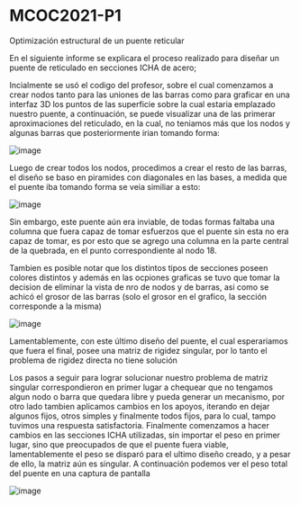 # MCOC2021-P1
Optimización estructural de un puente reticular

En el siguiente informe se explicara el proceso realizado para diseñar un puente de reticulado en secciones ICHA de acero;

Incialmente se usó el codigo del profesor, sobre el cual comenzamos a crear nodos tanto para las uniones de las barras como para graficar en una interfaz 3D los puntos de las superficie sobre la cual estaria emplazado nuestro puente, a continuación, se puede visualizar una de las primerar aproximaciones del reticulado, en la cual, no teniamos más que los nodos y algunas barras que posteriormente irian tomando forma:

![image](https://user-images.githubusercontent.com/53507891/135769759-0b22ea6b-7b2a-49af-aa5d-32b10c2748c9.png)

Luego de crear todos los nodos, procedimos a crear el resto de las barras, el diseño se baso en piramides con diagonales en las bases, a medida que el puente iba tomando forma se veia similiar a esto:

![image](https://user-images.githubusercontent.com/53507891/135769823-fe9f760b-f674-486e-9bb9-3dba7dcf5fa6.png)

Sin embargo, este puente aún era inviable, de todas formas faltaba una columna que fuera capaz de tomar esfuerzos que el puente sin esta no era capaz de tomar, es por esto que se agrego una columna en la parte central de la quebrada, en el punto correspondiente al nodo 18.

Tambien es posible notar que los distintos tipos de secciones poseen colores distintos y además en las ocpiones graficas se tuvo que tomar la decision de eliminar la vista de nro de nodos y de barras, asi como se achicó el grosor de las barras (solo el grosor en el grafico, la sección corresponde a la misma)

![image](https://user-images.githubusercontent.com/53507891/135769927-87407730-cc79-41b6-8cbc-66bccf72a911.png)

Lamentablemente, con este último diseño del puente, el cual esperariamos que fuera el final, posee una matriz de rigidez singular, por lo tanto el problema de rigidez directa no tiene solución

Los pasos a seguir para lograr solucionar nuestro problema de matriz singular correspondieron en primer lugar a chequear que no tengamos algun nodo o barra que quedara libre y pueda generar un mecanismo, por otro lado tambien aplicamos cambios en los apoyos, iterando en dejar algunos fijos, otros simples y finalmente todos fijos, para lo cual, tampo tuvimos una respuesta satisfactoria. Finalmente comenzamos a hacer cambios en las secciones ICHA utilizadas, sin importar el peso en primer lugar, sino que preocupados de que el puente fuera viable, lamentablemente el peso se disparó para el ultimo diseño creado, y a pesar de ello, la matriz aún es singular. A continuación podemos ver el peso total del puente en una captura de pantalla

![image](https://user-images.githubusercontent.com/53507891/135770081-23a66e5f-f61b-4921-b30e-b44b5494e016.png)
